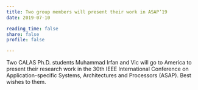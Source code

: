 ```yaml
---
title: Two group members will present their work in ASAP’19
date: 2019-07-10

reading_time: false
share: false
profile: false

---
```


<!--more-->
Two CALAS Ph.D. students Muhammad Irfan and Vic will go to America to present their research work in the 30th IEEE International Conference on Application-specific Systems, Architectures and Processors (ASAP). Best wishes to them.